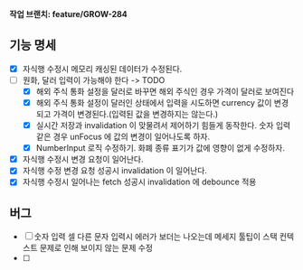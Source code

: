 **작업 브랜치: feature/GROW-284**

## 기능 명세
- [x] 자식행 수정시 메모리 캐싱된 데이터가 수정된다.
- [ ] 원화, 달러 입력이 가능해야 한다 -> TODO
  - [x] 해외 주식 통화 설정을 달러로 바꾸면 해외 주식인 경우 가격이 달러로 보여진다
  - [x] 해외 주식 통화 설정이 달러인 상태에서 입력을 시도하면 currency 값이 변경되고 가격이 변경된다.(입력된 값을 변경하지는 않는다.)
  - [x] 실시간 저장과 invalidation 이 맞물려서 제어하기 힘들게 동작한다. 숫자 입력 같은 경우 unFocus 에 값의 변경이 일어나도록 하자.
  - [x] NumberInput 로직 수정하기. 화폐 종류 표기가 값에 영향이 없게 수정하자.
- [x] 자식행 수정시 변경 요청이 일어난다.
- [x] 자식행 수정 변경 요청 성공시 invalidation 이 일어난다.
- [x] 자식행 수정시 일어나는 fetch 성공시 invalidation 에 debounce 적용

## 버그
- [ ] 숫자 입력 셀 다른 문자 입력시 에러가 보더는 나오는데 메세지 툴팁이 스택 컨텍스트 문제로 인해 보이지 않는 문제 수정
- [ ] 
